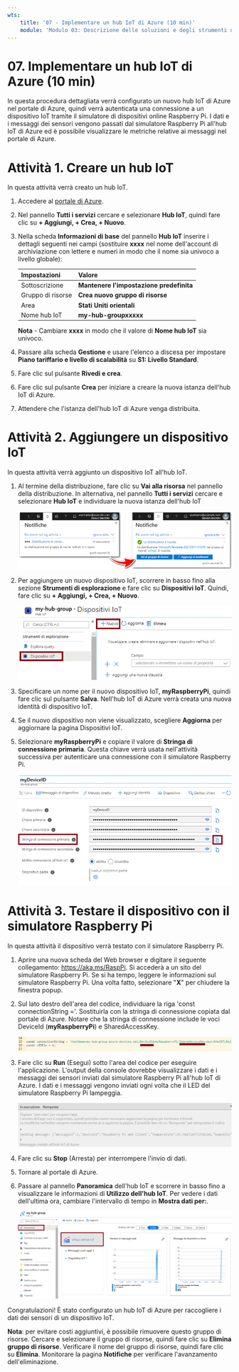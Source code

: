 ```yaml
---
wts:
    title: '07 - Implementare un hub IoT di Azure (10 min)'
    module: 'Modulo 03: Descrizione delle soluzioni e degli strumenti di gestione principali'
---
```

# 07. Implementare un hub IoT di Azure (10 min)

In questa procedura dettagliata verrà configurato un nuovo hub IoT di Azure nel portale di Azure, quindi verrà autenticata una connessione a un dispositivo IoT tramite il simulatore di dispositivi online Raspberry Pi. I dati e i messaggi dei sensori vengono passati dal simulatore Raspberry Pi all'hub IoT di Azure ed è possibile visualizzare le metriche relative ai messaggi nel portale di Azure.

# Attività 1. Creare un hub IoT 

In questa attività verrà creato un hub IoT. 

1. Accedere al [portale di Azure](https://portal.azure.com).

2. Nel pannello **Tutti i servizi** cercare e selezionare **Hub IoT**, quindi fare clic su **+ Aggiungi, + Crea, + Nuovo**.

3. Nella scheda **Informazioni di base** del pannello **Hub IoT** inserire i dettagli seguenti nei campi (sostituire **xxxx** nel nome dell'account di archiviazione con lettere e numeri in modo che il nome sia univoco a livello globale):

    | Impostazioni | Valore |
    |--|--|
    | Sottoscrizione | **Mantenere l'impostazione predefinita** |
    | Gruppo di risorse | **Crea nuovo gruppo di risorse** |
    | Area | **Stati Uniti orientali** |
    | Nome hub IoT | **my-hub-groupxxxxx** |

    **Nota** - Cambiare **xxxx** in modo che il valore di **Nome hub IoT** sia univoco.

4. Passare alla scheda **Gestione** e usare l'elenco a discesa per impostare **Piano tariffario e livello di scalabilità** su **S1: Livello Standard**.

5. Fare clic sul pulsante **Rivedi e crea**.

6. Fare clic sul pulsante **Crea** per iniziare a creare la nuova istanza dell'hub IoT di Azure.

7. Attendere che l'istanza dell'hub IoT di Azure venga distribuita. 

# Attività 2. Aggiungere un dispositivo IoT

In questa attività verrà aggiunto un dispositivo IoT all'hub IoT. 

1. Al termine della distribuzione, fare clic su **Vai alla risorsa** nel pannello della distribuzione. In alternativa, nel pannello **Tutti i servizi** cercare e selezionare **Hub IoT** e individuare la nuova istanza dell'hub IoT

	![Screenshot della distribuzione in corso e della notifica di operazione completata nel portale di Azure.](../images/0601.png)

2. Per aggiungere un nuovo dispositivo IoT, scorrere in basso fino alla sezione **Strumenti di esplorazione** e fare clic su **Dispositivi IoT**. Quindi, fare clic su **+ Aggiungi, + Crea, + Nuovo**.

	![Screenshot del riquadro Dispositivi IoT evidenziato all'interno del pannello di esplorazione dell'hub IoT nel portale di Azure. Il pulsante Nuovo è evidenziato per illustrare come aggiungere una nuova identità di dispositivo IoT all'hub IoT.](../images/0602.png)

3. Specificare un nome per il nuovo dispositivo IoT, **myRaspberryPi**, quindi fare clic sul pulsante **Salva**. Nell'hub IoT di Azure verrà creata una nuova identità di dispositivo IoT.

4. Se il nuovo dispositivo non viene visualizzato, scegliere **Aggiorna** per aggiornare la pagina Dispositivi IoT. 

5. Selezionare **myRaspberryPi** e copiare il valore di **Stringa di connessione primaria**. Questa chiave verrà usata nell'attività successiva per autenticare una connessione con il simulatore Raspberry Pi.

	![Screenshot della pagina Stringa di connessione primaria con l'icona Copia evidenziata.](../images/0603.png)

# Attività 3. Testare il dispositivo con il simulatore Raspberry Pi

In questa attività il dispositivo verrà testato con il simulatore Raspberry Pi. 

1. Aprire una nuova scheda del Web browser e digitare il seguente collegamento: https://aka.ms/RaspPi. Si accederà a un sito del simulatore Raspberry Pi. Se si ha tempo, leggere le informazioni sul simulatore Raspberry Pi. Una volta fatto, selezionare "**X**" per chiudere la finestra popup.

2. Sul lato destro dell'area del codice, individuare la riga 'const connectionString ='. Sostituirla con la stringa di connessione copiata dal portale di Azure. Notare che la stringa di connessione include le voci DeviceId (**myRaspberryPi**) e SharedAccessKey.

	![Screenshot dell'area del codice all'interno del simulatore Raspberry Pi.](../images/0604.png)

3. Fare clic su **Run** (Esegui) sotto l'area del codice per eseguire l'applicazione. L'output della console dovrebbe visualizzare i dati e i messaggi dei sensori inviati dal simulatore Raspberry Pi all'hub IoT di Azure. I dati e i messaggi vengono inviati ogni volta che il LED del simulatore Raspberry Pi lampeggia. 

	![Screenshot della console del simulatore Raspberry Pi.  L'output della console visualizza i dati e i messaggi dei sensori inviati dal simulatore Raspberry Pi all'hub IoT di Azure.](../images/0605.png)

5. Fare clic su **Stop** (Arresta) per interrompere l'invio di dati.

6. Tornare al portale di Azure.

7. Passare al pannello **Panoramica** dell'hub IoT e scorrere in basso fino a visualizzare le informazioni di **Utilizzo dell'hub IoT**. Per vedere i dati dell'ultima ora, cambiare l'intervallo di tempo in **Mostra dati per:**.

	![Screenshot delle metriche nell'area sull'utilizzo dell'hub IoT del portale di Azure.](../images/0606.png)


Congratulazioni! È stato configurato un hub IoT di Azure per raccogliere i dati dei sensori di un dispositivo IoT.

**Nota**: per evitare costi aggiuntivi, è possibile rimuovere questo gruppo di risorse. Cercare e selezionare il gruppo di risorse, quindi fare clic su **Elimina gruppo di risorse**. Verificare il nome del gruppo di risorse, quindi fare clic su **Elimina**. Monitorare la pagina **Notifiche** per verificare l'avanzamento dell'eliminazione.
